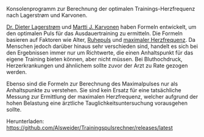 Konsolenprogramm zur Berechnung der optimalen Trainings-Herzfrequenz nach Lagerstrøm und Karvonen. 

[Dr. Dieter Lagerstrøm](http://www.medizinfo.de/sportmedizin/tipps/trainingspuls.shtml) und [Martti J. Karvonen](https://de.wikipedia.org/wiki/Karvonen-Formel) haben Formeln entwickelt, um den optimalen Puls für das Ausdauertraining zu ermitteln. Die Formeln basieren auf Faktoren wie Alter, [Ruhepuls](https://flexikon.doccheck.com/de/Ruhepuls) und [maximaler Herzfrequenz](https://de.wikipedia.org/wiki/Maximalpuls). Da Menschen jedoch darüber hinaus sehr verschieden sind, handelt es sich bei den Ergebnissen immer nur um Richtwerte, die einen Anhaltspunkt für das eigene Training bieten können, aber nicht müssen. Bei Bluthochdruck, Herzerkrankungen und ähnlichem sollte zuvor der Arzt zu Rate gezogen werden.

Ebenso sind die Formeln zur Berechnung des Maximalpulses nur als Anhaltspunkte zu verstehen. Sie sind kein Ersatz für eine tatsächliche Messung zur Ermittlung der maximalen Herzfrequenz, welcher aufgrund der hohen Belastung eine ärztliche Tauglichkeitsuntersuchung vorausgehen sollte.

Herunterladen: https://github.com/Alsweider/Trainingspulsrechner/releases/latest
